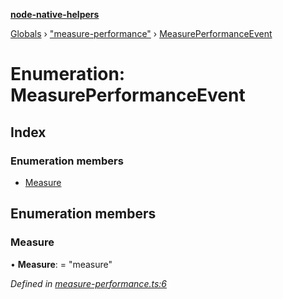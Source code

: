 **[node-native-helpers](../README.md)**

[Globals](../globals.md) › ["measure-performance"](../modules/_measure_performance_.md) › [MeasurePerformanceEvent](_measure_performance_.measureperformanceevent.md)

# Enumeration: MeasurePerformanceEvent

## Index

### Enumeration members

* [Measure](_measure_performance_.measureperformanceevent.md#measure)

## Enumeration members

###  Measure

• **Measure**: = "measure"

*Defined in [measure-performance.ts:6](https://github.com/DaNautilus/node-native-helpers/blob/4ff13a1/src/measure-performance.ts#L6)*